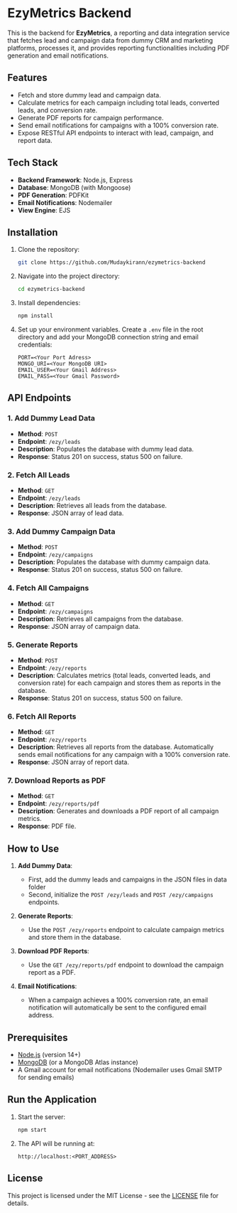 # EzyMetrics Backend

This is the backend for **EzyMetrics**, a reporting and data integration service that fetches lead and campaign data from dummy CRM and marketing platforms, processes it, and provides reporting functionalities including PDF generation and email notifications.

## Features
- Fetch and store dummy lead and campaign data.
- Calculate metrics for each campaign including total leads, converted leads, and conversion rate.
- Generate PDF reports for campaign performance.
- Send email notifications for campaigns with a 100% conversion rate.
- Expose RESTful API endpoints to interact with lead, campaign, and report data.

## Tech Stack
- **Backend Framework**: Node.js, Express
- **Database**: MongoDB (with Mongoose)
- **PDF Generation**: PDFKit
- **Email Notifications**: Nodemailer
- **View Engine**: EJS

## Installation

1. Clone the repository:

    ```bash
    git clone https://github.com/Mudaykirann/ezymetrics-backend
    ```

3. Navigate into the project directory:

    ```bash
    cd ezymetrics-backend
    ```

4. Install dependencies:

    ```bash
    npm install
    ```

5. Set up your environment variables. Create a `.env` file in the root directory and add your MongoDB connection string and email credentials:

    ```plaintext
    PORT=<Your Port Adress>
    MONGO_URI=<Your MongoDB URI>
    EMAIL_USER=<Your Gmail Address>
    EMAIL_PASS=<Your Gmail Password>
    ```

## API Endpoints

### 1. Add Dummy Lead Data
- **Method**: `POST`
- **Endpoint**: `/ezy/leads`
- **Description**: Populates the database with dummy lead data.
- **Response**: Status 201 on success, status 500 on failure.

### 2. Fetch All Leads
- **Method**: `GET`
- **Endpoint**: `/ezy/leads`
- **Description**: Retrieves all leads from the database.
- **Response**: JSON array of lead data.

### 3. Add Dummy Campaign Data
- **Method**: `POST`
- **Endpoint**: `/ezy/campaigns`
- **Description**: Populates the database with dummy campaign data.
- **Response**: Status 201 on success, status 500 on failure.

### 4. Fetch All Campaigns
- **Method**: `GET`
- **Endpoint**: `/ezy/campaigns`
- **Description**: Retrieves all campaigns from the database.
- **Response**: JSON array of campaign data.

### 5. Generate Reports
- **Method**: `POST`
- **Endpoint**: `/ezy/reports`
- **Description**: Calculates metrics (total leads, converted leads, and conversion rate) for each campaign and stores them as reports in the database.
- **Response**: Status 201 on success, status 500 on failure.

### 6. Fetch All Reports
- **Method**: `GET`
- **Endpoint**: `/ezy/reports`
- **Description**: Retrieves all reports from the database. Automatically sends email notifications for any campaign with a 100% conversion rate.
- **Response**: JSON array of report data.

### 7. Download Reports as PDF
- **Method**: `GET`
- **Endpoint**: `/ezy/reports/pdf`
- **Description**: Generates and downloads a PDF report of all campaign metrics.
- **Response**: PDF file.

## How to Use

1. **Add Dummy Data**:
    - First, add the dummy leads and campaigns in the JSON files in data folder
    - Second, initialize the  `POST /ezy/leads` and `POST /ezy/campaigns` endpoints.

3. **Generate Reports**:
    - Use the `POST /ezy/reports` endpoint to calculate campaign metrics and store them in the database.

4. **Download PDF Reports**:
    - Use the `GET /ezy/reports/pdf` endpoint to download the campaign report as a PDF.

5. **Email Notifications**:
    - When a campaign achieves a 100% conversion rate, an email notification will automatically be sent to the configured email address.

## Prerequisites

- [Node.js](https://nodejs.org/) (version 14+)
- [MongoDB](https://www.mongodb.com/) (or a MongoDB Atlas instance)
- A Gmail account for email notifications (Nodemailer uses Gmail SMTP for sending emails)

## Run the Application

1. Start the server:

    ```bash
    npm start
    ```

2. The API will be running at:

    ```
    http://localhost:<PORT_ADDRESS>
    ```

## License

This project is licensed under the MIT License - see the [LICENSE](LICENSE) file for details.

